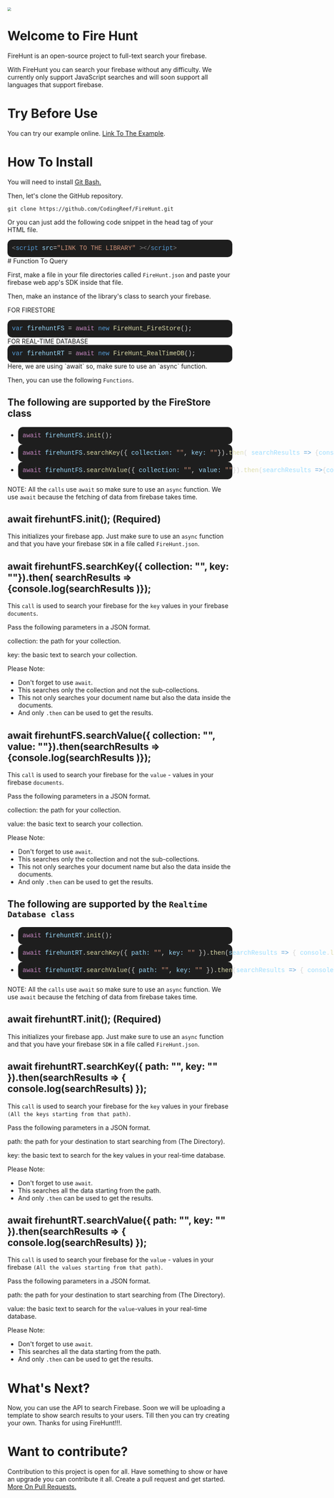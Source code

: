 <img src="./Assets/logo.png" style="zoom:50%;" />



# Welcome to Fire Hunt

FireHunt is an open-source project to full-text search your firebase.

With FireHunt you can search your firebase without any difficulty. We currently only support JavaScript searches and will soon support all languages that support firebase.

# Try Before Use

You can try our example online. [Link To The Example](https://github.com).

# How To Install

You will need to install [Git Bash.](https://git-scm.com/downloads)

Then, let's clone the GitHub repository.

```gfm
git clone https://github.com/CodingReef/FireHunt.git
```

Or you can just add the following code snippet in the head tag of your HTML file.

<div style="padding: 10px; border-radius:10px; color: rgb(212, 212, 212); background-color: rgb(30, 30, 30); font-family: &quot;Consolas, Courier New, monospace&quot;, Consolas, &quot;Courier New&quot;, monospace; font-size: 14px; line-height: 19px; white-space: pre;"><span style="color: #808080;">&lt;</span><span style="color: #569cd6;">script</span>&nbsp;<span style="color: #9cdcfe;">src</span>=<span style="color: #ce9178;">"LINK TO THE LIBRARY"</span>&nbsp;<span style="color: #808080;">&gt;&lt;/</span><span style="color: #569cd6;">script</span><span style="color: #808080;">&gt;</span></div>
# Function To Query

First, make a file in your file directories called `FireHunt.json` and paste your firebase web app's SDK inside that file.

Then, make an instance of the library's class to search your firebase.

FOR FIRESTORE

<div style="padding: 10px; border-radius: 10px; color: rgb(212, 212, 212); background-color: rgb(30, 30, 30); font-family: &quot;Consolas, Courier New, monospace&quot;, Consolas, &quot;Courier New&quot;, monospace; font-size: 14px; line-height: 19px; white-space: pre;"><span style="color: #569cd6;">var</span>&nbsp;<span style="color: #9cdcfe;">firehuntFS</span>&nbsp;=&nbsp;<span style="color: #c586c0;">await</span>&nbsp;<span style="color: #569cd6;">new</span>&nbsp;<span style="color: #dcdcaa;">FireHunt_FireStore</span>();</div>
FOR REAL-TIME DATABASE

<div style="padding: 10px; border-radius: 10px; color: rgb(212, 212, 212); background-color: rgb(30, 30, 30); font-family: &quot;Consolas, Courier New, monospace&quot;, Consolas, &quot;Courier New&quot;, monospace; font-size: 14px; line-height: 19px; white-space: pre;"><span style="color: #569cd6;">var</span>&nbsp;<span style="color: #9cdcfe;">firehuntRT</span>&nbsp;=&nbsp;<span style="color: #c586c0;">await</span>&nbsp;<span style="color: #569cd6;">new</span>&nbsp;<span style="color: #dcdcaa;">FireHunt_RealTimeDB</span>();</div>
Here, we are using `await` so, make sure to use an `async` function. 

Then, you can use the following `Functions`.

## The following are supported by the FireStore class

- <div style="padding: 10px; border-radius:10px; color: rgb(212, 212, 212); background-color: rgb(30, 30, 30); font-family: &quot;Consolas, Courier New, monospace&quot;, Consolas, &quot;Courier New&quot;, monospace; font-size: 14px; line-height: 19px; white-space: pre;"><span style="color: #c586c0;">await</span>&nbsp;<span style="color: #9cdcfe;">firehuntFS</span>.<span style="color: #dcdcaa;">init</span>();</div>
- <div style="padding:10px; border-radius:10px; color: rgb(212, 212, 212); background-color: rgb(30, 30, 30); font-family: &quot;Consolas, Courier New, monospace&quot;, Consolas, &quot;Courier New&quot;, monospace; font-size: 14px; line-height: 19px; white-space: pre;"><span style="color: #c586c0;">await</span>&nbsp;<span style="color: #9cdcfe;">firehuntFS</span>.<span style="color: #dcdcaa;">searchKey</span>({&nbsp;<span style="color: #9cdcfe;">collection</span><span style="color: #9cdcfe;">:</span>&nbsp;<span style="color: #ce9178;">""</span>,&nbsp;<span style="color: #9cdcfe;">key</span><span style="color: #9cdcfe;">:</span>&nbsp;<span style="color: #ce9178;">""</span>}).<span style="color: #dcdcaa;">then</span>(&nbsp;<span style="color: #9cdcfe;">searchResults</span>&nbsp;<span style="color: #569cd6;">=&gt;</span>&nbsp;{<span style="color: #9cdcfe;">console</span>.<span style="color: #dcdcaa;">log</span>(<span style="color: #9cdcfe;">searchResults</span>&nbsp;)});</div>
- <div style="padding: 10px; border-radius: 10px; color: rgb(212, 212, 212); background-color: rgb(30, 30, 30); font-family: &quot;Consolas, Courier New, monospace&quot;, Consolas, &quot;Courier New&quot;, monospace; font-size: 14px; line-height: 19px; white-space: pre;"><span style="color: #c586c0;">await</span>&nbsp;<span style="color: #9cdcfe;">firehuntFS</span>.<span style="color: #dcdcaa;">searchValue</span>({&nbsp;<span style="color: #9cdcfe;">collection</span><span style="color: #9cdcfe;">:</span>&nbsp;<span style="color: #ce9178;">""</span>,&nbsp;<span style="color: #9cdcfe;">value</span><span style="color: #9cdcfe;">:</span>&nbsp;<span style="color: #ce9178;">""</span>}).<span style="color: #dcdcaa;">then</span>(<span style="color: #9cdcfe;">searchResults</span>&nbsp;<span style="color: #569cd6;">=&gt;</span>{<span style="color: #9cdcfe;">console</span>.<span style="color: #dcdcaa;">log</span>(<span style="color: #9cdcfe;">searchResults</span>&nbsp;)});</div>

NOTE: All the `calls` use `await`  so make sure to use an `async` function. We use `await` because the fetching of data from firebase takes time.

## await firehuntFS.init(); (Required)

This initializes your firebase app. Just make sure to use an `async` function and that you have your firebase `SDK` in a file called `FireHunt.json`. 

## await firehuntFS.searchKey({ collection: "", key: ""}).then( searchResults => {console.log(searchResults )});

This `call` is used to search your firebase for the `key` values in your firebase `documents`. 

Pass the following parameters in a JSON format. 

collection: the path for your collection.

key: the basic text to search your collection.

Please Note: 

* Don't forget to use `await`.
* This searches only the collection and not the sub-collections.
* This not only searches your document name but also the data inside the documents.
* And only `.then` can be used to get the results.

## await firehuntFS.searchValue({ collection: "", value: ""}).then(searchResults =>{console.log(searchResults )});

This `call` is used to search your firebase for the `value` - values in your firebase `documents`. 

Pass the following parameters in a JSON format. 

collection: the path for your collection.

value: the basic text to search your collection.

Please Note: 

* Don't forget to use `await`.
* This searches only the collection and not the sub-collections.
* This not only searches your document name but also the data inside the documents.
* And only `.then` can be used to get the results.

## The following are supported by the `Realtime Database class`

* <div style="padding: 10px; border-radius:10px; color: rgb(212, 212, 212); background-color: rgb(30, 30, 30); font-family: &quot;Consolas, Courier New, monospace&quot;, Consolas, &quot;Courier New&quot;, monospace; font-size: 14px; line-height: 19px; white-space: pre;"><span style="color: #c586c0;">await</span>&nbsp;<span style="color: #9cdcfe;">firehuntRT</span>.<span style="color: #dcdcaa;">init</span>();</div>

* <div style="padding:10px; border-radius: 10px; color: rgb(212, 212, 212); background-color: rgb(30, 30, 30); font-family: &quot;Consolas, Courier New, monospace&quot;, Consolas, &quot;Courier New&quot;, monospace; font-size: 14px; line-height: 19px; white-space: pre;"><span style="color: #c586c0;">await</span>&nbsp;<span style="color: #9cdcfe;">firehuntRT</span>.<span style="color: #dcdcaa;">searchKey</span>({&nbsp;<span style="color: #9cdcfe;">path:</span>&nbsp;<span style="color: #ce9178;">""</span>,&nbsp;<span style="color: #9cdcfe;">key:</span>&nbsp;<span style="color: #ce9178;">""</span>&nbsp;}).<span style="color: #dcdcaa;">then</span>(<span style="color: #9cdcfe;">searchResults</span>&nbsp;<span style="color: #569cd6;">=&gt;</span>&nbsp;{&nbsp;<span style="color: #9cdcfe;">console</span>.<span style="color: #dcdcaa;">log</span>(<span style="color: #9cdcfe;">searchResults</span>)&nbsp;});</div>

* <div style="padding:10px; border-radius: 10px; color: rgb(212, 212, 212); background-color: rgb(30, 30, 30); font-family: &quot;Consolas, Courier New, monospace&quot;, Consolas, &quot;Courier New&quot;, monospace; font-size: 14px; line-height: 19px; white-space: pre;"><span style="color: #c586c0;">await</span>&nbsp;<span style="color: #9cdcfe;">firehuntRT</span>.<span style="color: #dcdcaa;">searchValue</span>({&nbsp;<span style="color: #9cdcfe;">path:</span>&nbsp;<span style="color: #ce9178;">""</span>,&nbsp;<span style="color: #9cdcfe;">key:</span>&nbsp;<span style="color: #ce9178;">""</span>&nbsp;}).<span style="color: #dcdcaa;">then</span>(<span style="color: #9cdcfe;">searchResults</span>&nbsp;<span style="color: #569cd6;">=&gt;</span>&nbsp;{&nbsp;<span style="color: #9cdcfe;">console</span>.<span style="color: #dcdcaa;">log</span>(<span style="color: #9cdcfe;">searchResults</span>)&nbsp;});</div>

NOTE: All the `calls` use `await`  so make sure to use an `async` function. We use `await` because the fetching of data from firebase takes time.

## await firehuntRT.init(); (Required)

This initializes your firebase app. Just make sure to use an `async` function and that you have your firebase `SDK` in a file called `FireHunt.json`. 

## await firehuntRT.searchKey({ path: "", key: "" }).then(searchResults => { console.log(searchResults) });

This `call` is used to search your firebase for the `key` values in your firebase `(All the keys starting from that path)`. 

Pass the following parameters in a JSON format. 

path: the path for your destination to start searching from (The Directory).

key: the basic text to search for the key values in your real-time database.

Please Note: 

* Don't forget to use `await`.
* This searches all the data starting from the path.
* And only `.then` can be used to get the results.

## await firehuntRT.searchValue({ path: "", key: "" }).then(searchResults => { console.log(searchResults) });

This `call` is used to search your firebase for the `value` - values in your firebase `(All the values starting from that path)`. 

Pass the following parameters in a JSON format. 

path: the path for your destination to start searching from (The Directory).

value: the basic text to search for the `value`-values in your real-time database.

Please Note: 

* Don't forget to use `await`.
* This searches all the data starting from the path.
* And only `.then` can be used to get the results.

# What's Next?

Now, you can use the API to search Firebase. Soon we will be uploading a template to show search results to your users. Till then you can try creating your own. Thanks for using FireHunt!!!.

# Want to contribute?

Contribution to this project is open for all. Have something to show or have an upgrade you can contribute it all. Create a  pull request and get started. [More On Pull Requests.](https://docs.github.com/en/github/collaborating-with-issues-and-pull-requests)

